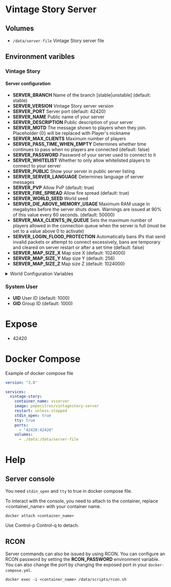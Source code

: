 # Vintage Story Server

## Volumes

- `/data/server-file` Vintage Story server file

## Environment varibles

### Vintage Story 

#### Server configuration

- **SERVER_BRANCH** Name of the branch [stable|unstable] (default: stable)
- **SERVER_VERSION** Vintage Story server version
- **SERVER_PORT** Server port (default: 42420)
- **SERVER_NAME** Public name of your server
- **SERVER_DESCRIPTION** Public description of your server
- **SERVER_MOTD** The message shown to players when they join. Placeholder {0} will be replaced with Player's nickname
- **SERVER_MAX_CLIENTS** Maximum number of players
- **SERVER_PASS_TIME_WHEN_EMPTY** Determines whether time continues to pass when no players are connected (default: false)
- **SERVER_PASSWORD** Password of your server used to connect to it
- **SERVER_WHITELIST** Whether to only allow whitelisted players to connect to your server
- **SERVER_PUBLIC** Show your server in public server listing
- **SERVER_SERVER_LANGUAGE** Determines language of server messages
- **SERVER_PVP** Allow PvP (default: true)
- **SERVER_FIRE_SPREAD** Allow fire spread (default: true)
- **SERVER_WORLD_SEED** World seed
- **SERVER_DIE_ABOVE_MEMORY_USAGE** Maximum RAM usage in megabytes before the server shuts down. Warnings are issued at 90% of this value every 60 seconds. (default: 50000)
- **SERVER_MAX_CLIENTS_IN_QUEUE**  Sets the maximum number of players allowed in the connection queue when the server is full (must be set to a value above 0 to activate)
- **SERVER_LOGIN_FLOOD_PROTECTION** Automatically bans IPs that send invalid packets or attempt to connect excessively, bans are temporary and cleared on server restart or after a set time (default: false)
- **SERVER_MAP_SIZE_X** Map size X (default: 1024000)
- **SERVER_MAP_SIZE_Y** Map size Y (default: 256)
- **SERVER_MAP_SIZE_Z** Map size Z (default: 1024000)

<details>
    <summary>World Configuration Variables</summary>

- **WORLDCONFIG_GAMEMODE** [survival, creative] (default: survival)
- **WORLDCONFIG_STARTING_CLIMATE** [hot, warm, temperate, cool, icy] (default: temperate)
- **WORLDCONFIG_SPAWN_RADIUS** [10000, 5000, 2500, 1000, 500, 250, 100, 50, 25, 0] (default: 50)
- **WORLDCONFIG_GRACE_TIMER** [10, 5, 4, 3, 2, 1, 0] (default: 0)
- **WORLDCONFIG_DEATH_PUNISHMENT** [drop, keep] (default: drop)
- **WORLDCONFIG_DROPPED_ITEMS_TIMER** [300, 600, 1200, 1800, 3600] (default: 600)
- **WORLDCONFIG_SEASONS** [enabled, spring, summer, fall, winter] (default: enabled)
- **WORLDCONFIG_PLAYERLIVES** [1, 2, 3, 4, 5, 10, 20, -1] (default: -1)
- **WORLDCONFIG_LUNG_CAPACITY** [10000, 20000, 30000, 40000, 60000, 120000, 3600000] (default: 40000)
- **WORLDCONFIG_DAYS_PER_MONTH** [30, 20, 12, 9, 6, 3] (default: 9)
- **WORLDCONFIG_HARSH_WINTERS** [true, false] (default: true)
- **WORLDCONFIG_BLOCK_GRAVITY** [sandgravel, sandgravelsoil] (default: sandgravel)
- **WORLDCONFIG_CAVE_INS** [off, on] (default: off)
- **WORLDCONFIG_ALLOW_UNDERGROUND_FARMING** [true, false] (default: false)
- **WORLDCONFIG_NO_LIQUID_SOURCE_TRANSPORT** [true, false] (default: false)
- **WORLDCONFIG_BODY_TEMPERATURE_RESISTANCE** [-40, -30, -25, -20, -15, -10, -5, 0, 5, 10, 15, 20] (default: 0)
- **WORLDCONFIG_CREATURE_HOSTILITY** [aggressive, passive, off] (default: aggressive)
- **WORLDCONFIG_CREATURE_STRENGTH** [4, 2, 1.5, 1, 0.5, 0.25] (default: 1)
- **WORLDCONFIG_CREATURE_SWIM_SPEED** [0.5, 0.75, 1, 1.25, 1.5, 1.75, 2, 3] (default: 2)
- **WORLDCONFIG_PLAYER_HEALTH_POINTS** [5, 10, 15, 20, 25, 30, 35] (default: 15)
- **WORLDCONFIG_PLAYER_HUNGER_SPEED** [2, 1.5, 1.25, 1, 0.75, 0.5, 0.25] (default: 1)
- **WORLDCONFIG_PLAYER_HEALTH_REGEN_SPEED** [2, 1.5, 1.25, 1, 0.75, 0.5, 0.25] (default: 1)
- **WORLDCONFIG_PLAYER_MOVE_SPEED** [2, 1.75, 1.5, 1.25, 1, 0.75] (default: 1.5)
- **WORLDCONFIG_FOOD_SPOIL_SPEED** [4, 3, 2, 1.5, 1.25, 1, 0.75, 0.5, 0.25] (default: 1)
- **WORLDCONFIG_SAPLING_GROWTH_RATE** [16, 8, 4, 2, 1.5, 1, 0.75, 0.5, 0.25] (default: 1)
- **WORLDCONFIG_TOOL_DURABILITY** [4, 3, 2, 1.5, 1.25, 1, 0.75, 0.5] (default: 1)
- **WORLDCONFIG_TOOL_MINING_SPEED** [3, 2, 1.5, 1.25, 1, 0.75, 0.5, 0.25] (default: 1)
- **WORLDCONFIG_PROPICK_NODE_SEARCH_RADIUS** [0, 2, 4, 6, 8] (default: 0)
- **WORLDCONFIG_MICROBLOCK_CHISELING** [off, stonewood, all] (default: stonewood)
- **WORLDCONFIG_ALLOW_COORDINATE_HUD** [true, false] (default: true)
- **WORLDCONFIG_ALLOW_MAP** [true, false] (default: true)
- **WORLDCONFIG_COLOR_ACCURATE_WORLDMAP** [true, false] (default: false)
- **WORLDCONFIG_LORE_CONTENT** [true, false] (default: true)
- **WORLDCONFIG_CLUTTER_OBTAINABLE** [ifrepaired, yes, no] (default: ifrepaired)
- **WORLDCONFIG_LIGHTNING_FIRES** [true, false] (default: false)
- **WORLDCONFIG_TEMPORAL_STABILITY** [true, false] (default: true)
- **WORLDCONFIG_TEMPORAL_STORMS** [off, veryrare, rare, sometimes, often, veryoften] (default: sometimes)
- **WORLDCONFIG_TEMPSTORM_DURATION_MUL** [2, 1.5, 1.25, 1, 0.75, 0.5, 0.25] (default: 1)
- **WORLDCONFIG_TEMPORAL_RIFTS** [off, invisible, visible] (default: visible)
- **WORLDCONFIG_TEMPORAL_GEAR_RESPAWN_USES** [-1, 20, 10, 5, 4, 3, 2, 1] (default: 1)
- **WORLDCONFIG_TEMPORAL_STORM_SLEEPING** [0, 1] (default: 1)
- **WORLDCONFIG_WORLD_CLIMATE** [realistic, patchy] (default: realistic)
- **WORLDCONFIG_LANDCOVER** [0, 0.1, 0.2, 0.3, 0.4, 0.5, 0.6, 0.7, 0.8, 0.9, 0.95, 1] (default: 1)
- **WORLDCONFIG_OCEANSCALE** [0.1, 0.25, 0.5, 0.75, 1, 1.25, 1.5, 1.75, 2, 3, 4] (default: 1)
- **WORLDCONFIG_UPHEAVEL_COMMONNESS** [0, 0.1, 0.2, 0.3, 0.4, 0.5, 0.6, 0.7, 0.8, 0.9, 1] (default: 0.3)
- **WORLDCONFIG_GEOLOGIC_ACTIVITY** [0, 0.05, 0.1, 0.2, 0.4] (default: 0.05)
- **WORLDCONFIG_LANDFORM_SCALE** [0.2, 0.4, 0.6, 0.8, 1.0, 1.2, 1.4, 1.6, 1.8, 2, 3] (default: 1.0)
- **WORLDCONFIG_WORLD_WIDTH** [8192000, 4096000, 2048000, 1024000, 600000, 512000, 384000, 256000, 102400, 51200, 25600, 10240, 5120, 1024, 512, 384, 256, 128, 64, 32 ] (default: 1024000)
- **WORLDCONFIG_WORLD_LENGTH** [8192000, 4096000, 2048000, 1024000, 600000, 512000, 384000, 256000, 102400, 51200, 25600, 10240, 5120, 1024, 512, 384, 256, 128, 64, 32 ] (default: 1024000)
- **WORLDCONFIG_WORLD_EDGE** [blocked, traversable ] (default: traversable)
- **WORLDCONFIG_POLAR_EQUATOR_DISTANCE** [800000, 400000, 200000, 100000, 50000, 25000, 15000, 10000, 5000] (default: 50000)
- **WORLDCONFIG_GLOBAL_TEMPERATURE** [4, 2, 1.5, 1, 0.75, 0.5, 0.25] (default: 1)
- **WORLDCONFIG_GLOBAL_PRECIPITATION** [4, 2, 1.5, 1, 0.5, 0.25, 0.1] (default: 1)
- **WORLDCONFIG_GLOBAL_FORESTATION** [1, 0.9, 0.75, 0.5, 0.25, 0, -0.25, -0.5, -0.75, -0.9, -1] (default: 0)
- **WORLDCONFIG_GLOBAL_DEPOSIT_SPAWN_RATE** [3, 2, 1.8, 1.6, 1.4, 1.2, 1, 0.8, 0.6, 0.4, 0.2] (default: 1)
- **WORLDCONFIG_SURFACE_COPPER_DEPOSITS** [1, 0.5, 0.2, 0.12, 0.05, 0.015, 0] (default: 0.12)
- **WORLDCONFIG_SURFACE_TIN_DEPOSITS** [0.5, 0.25, 0.12, 0.03, 0.014, 0.007, 0] (default: 0.007)
- **WORLDCONFIG_SNOW_ACCUM** [true, false] (default: true)
- **WORLDCONFIG_ALLOW_LAND_CLAIMING** [true, false] (default: true)
- **WORLDCONFIG_CLASS_EXCLUSIVE_RECIPES** [true, false] (default: true)
- **WORLDCONFIG_AUCTION_HOUSE** [true, false] (default: true)
</details> 

### System User

- **UID** User ID (default: 1000)
- **GID** Group ID (default: 1000)

# Expose

- 42420

# Docker Compose

Example of docker compose file

```yaml
version: "3.8"

services:
  vintage-story:
    container_name: vsserver
    image: pepecitron/vintagestory-server
    restart: unless-stopped
    stdin_open: true
    tty: true
    ports:
      - "42420:42420"
    volumes:
      - ./data:/data/server-file
```

# Help

## Server console

You need `stdin_open` and `tty` to true in docker compose file.

To interact with the console, you need to attach to the container, replace <container_name> with your container name.

```docker attach <container_name>```

Use Control-p Control-q to detach.

## RCON

Server commands can also be issued by using RCON. You can configure an RCON password by setting the **RCON_PASSWORD** environment variable. You can also change the port by changing the exposed port in your `docker-compose.yml`. 

```docker exec -i <container_name> /data/scripts/rcon.sh```
